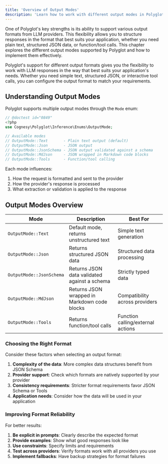 ```yaml
---
title: 'Overview of Output Modes'
description: 'Learn how to work with different output modes in Polyglot.'
---
```


One of Polyglot's key strengths is its ability to support various output formats from LLM providers. This flexibility allows you to structure responses in the format that best suits your application, whether you need plain text, structured JSON data, or function/tool calls. This chapter explores the different output modes supported by Polyglot and how to implement them effectively.

Polyglot's support for different output formats gives you the flexibility to work with LLM responses in the way that best suits your application's needs. Whether you need simple text, structured JSON, or interactive tool calls, you can configure the output format to match your requirements.

## Understanding Output Modes

Polyglot supports multiple output modes through the `Mode` enum:

```php
// @doctest id="0849"
<?php
use Cognesy\Polyglot\Inference\Enums\OutputMode;

// Available modes
// OutputMode::Text       - Plain text output (default)
// OutputMode::Json       - JSON output
// OutputMode::JsonSchema - JSON output validated against a schema
// OutputMode::MdJson     - JSON wrapped in Markdown code blocks
// OutputMode::Tools      - Function/tool calling
```

Each mode influences:
1. How the request is formatted and sent to the provider
2. How the provider's response is processed
3. What extraction or validation is applied to the response


## Output Modes Overview

| Mode            | Description                                                                 | Best For                                      |
|-----------------|-----------------------------------------------------------------------------|-----------------------------------------------|
| `OutputMode::Text`     | Default mode, returns unstructured text                                     | Simple text generation                        |
| `OutputMode::Json`     | Returns structured JSON data                                                | Structured data processing                    |
| `OutputMode::JsonSchema` | Returns JSON data validated against a schema                               | Strictly typed data                           |
| `OutputMode::MdJson`   | Returns JSON wrapped in Markdown code blocks                                | Compatibility across providers                |
| `OutputMode::Tools`    | Returns function/tool calls                                                 | Function calling/external actions             |


### Choosing the Right Format

Consider these factors when selecting an output format:

1. **Complexity of the data**: More complex data structures benefit from JSON Schema
2. **Provider support**: Check which formats are natively supported by your provider
3. **Consistency requirements**: Stricter format requirements favor JSON Schema or Tools
4. **Application needs**: Consider how the data will be used in your application


### Improving Format Reliability

For better results:

1. **Be explicit in prompts**: Clearly describe the expected format
2. **Provide examples**: Show what good responses look like
3. **Use constraints**: Specify limits and requirements
4. **Test across providers**: Verify formats work with all providers you use
5. **Implement fallbacks**: Have backup strategies for format failures

